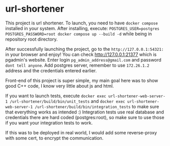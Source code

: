 # url-shortener

This project is url shortener.
To launch, you need to have `docker compose` installed in your system.
After installing, execute:
`POSTGRES_USER=postgres POSTGRES_PASSWORD=root docker compose up --build -d`
while being in repository root directory.

After successfully launching the project, go to the `http://127.0.0.1:54321:` in your browser and enjoy!
You can check http://127.0.0.1:21377 which is pgadmin's website.
Enter login `pg_admin_address@gmail.com`
and password `dont tell anyone`.
Add postgres server, remember to use `172.26.1.2` address and the credentials entered earlier.


Front-end of this project is super simple, my main goal here was to show good C++ code, I know very little about js and html.

If you want to launch tests, execute
`docker exec url-shortener-web-server-1 /url-shortener/build/bin/unit_tests`
and
`docker exec url-shortener-web-server-1 /url-shortener/build/bin/integration_tests`
to make sure that everything works as intended :)
Integration tests use real database and credentials there are hard coded (postgres:root),
so make sure to use those if you want your integration tests to work.

If this was to be deployed in real world, I would add some reverse-proxy with some cert, to encrypt the communication.

